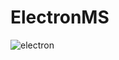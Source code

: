 # ElectronMS

![electron](https://cdn.discordapp.com/attachments/729217437966270464/793686384387817503/image0.png)

